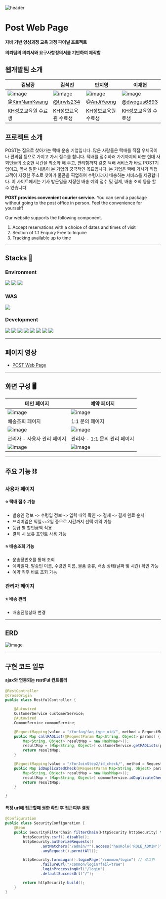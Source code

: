 ![header](https://capsule-render.vercel.app/api?type=slice&color=gradient&height=150&section=footer&text=Final%20Project&fontSize=80)

# Post Web Page

**자바 기반 양성과정 교육 과정 파이널 프로젝트**


**의뢰팀의 의뢰서와 요구사항정의서를 기반하여 제작함**


## 웹개발팀 소개

김남광|김석진|안지영|이재현|
---|---|---|---|
![image](https://user-images.githubusercontent.com/109323666/224196633-94224d01-214c-4c87-a813-fa0c84334b5d.png)|![image](https://user-images.githubusercontent.com/109323666/224196675-159375e6-2236-4525-a001-8ec009a636ff.png)|![image](https://user-images.githubusercontent.com/109323666/224196718-2b698f59-275a-476e-b8ae-747b5865e7db.png)|![image](https://user-images.githubusercontent.com/109323666/224196742-2d7e3d91-3c43-4b2b-83e2-b0823fe991fe.png)|
[@KimNamKwang](https://github.com/KimNamKwang)|[@tjrwls234](https://github.com/tjrwls234)|[@AnJiYeong](https://github.com/AnJiYeong)|[@dwogus6893](https://github.com/dwogus6893)|
KH정보교육원 수료생|KH정보교육원 수료생|KH정보교육원 수료생|KH정보교육원 수료생|


## 프로젝트 소개

POST는 집으로 찾아가는 택배 운송 기업입니다. 많은 사람들은 택배를 직접 우체국이나 편의점 등으로 가지고 가서 접수를 합니다. 택배를 접수하러 가기까지의 바쁜 현대 사회인들의 소중한 시간을 최소화 해 주고, 편리함까지 갖춘 택배 서비스가 바로 POST기업이고, 앞서 말한 내용이 본 기업의 궁극적인 목표입니다. 본 기업은 택배 기사가 직접 고객이 지정한 주소로 찾아가 물품을 픽업하여 수령지까지 배송하는 서비스를 제공합니다. 이 사이트에서는 기사 방문일을 지정한 배송 예약 접수 및 결제, 배송 조회 등을 할 수 있습니다.

**POST provides convenient courier service.**
You can send a package without going to the post office in person. Feel the convenience for yourself!

Our website supports the following component.

1. Accept reservations with a choice of dates and times of visit
2. Section of 1:1 Enquiry Free to Inquire
3. Tracking available up to time


---


## Stacks 🔧

### Environment

<img src="https://img.shields.io/badge/Visual%20Studio%20Code-007ACC?style=for-the-badge&logo=Visual%20Studio%20Code&logoColor=white"> <img src="https://img.shields.io/badge/Git-F05032?style=for-the-badge&logo=Git&logoColor=white"> <img src="https://img.shields.io/badge/GitHub-181717?style=for-the-badge&logo=GitHub&logoColor=white">

### WAS

<img src="https://img.shields.io/badge/Apache%20Tomcat-F8DC75?style=for-the-badge&logo=Apache%20Tomcat&logoColor=black">

### Development

<img src="https://img.shields.io/badge/JAVA-007396?style=for-the-badge&logo=java&logoColor=white"> <img src="https://img.shields.io/badge/MySQL-4479A1?style=for-the-badge&logo=MySQL&logoColor=white"> <img src="https://img.shields.io/badge/JavaScript-F7DF1E?style=for-the-badge&logo=JavaScript&logoColor=black"> <img src="https://img.shields.io/badge/Spring%20Boot-6DB33F?style=for-the-badge&logo=Spring%20Boot&logoColor=white"> <img src="https://img.shields.io/badge/jQuery-0769AD?style=for-the-badge&logo=jQuery&logoColor=white"> <img src="https://img.shields.io/badge/HTML-E34F26?style=for-the-badge&logo=HTML5&logoColor=white"> <img src="https://img.shields.io/badge/CSS-1572B6?style=for-the-badge&logo=CSS3&logoColor=white"> <img src="https://img.shields.io/badge/Bootstrap-7952B3?style=for-the-badge&logo=Bootstrap&logoColor=white">


---


## 페이지 영상

- [POST Web Page](https://www.youtube.com/watch?v=SDOiq77q_7Q)


---


## 화면 구성 🖥

| 메인 페이지                                                                                                      | 예약 페이지                                                                                                      |
| ---------------------------------------------------------------------------------------------------------------- | ---------------------------------------------------------------------------------------------------------------- |
| ![image](https://user-images.githubusercontent.com/109323666/224203281-2acf75cd-d972-415d-97ac-4f85631e039d.png) | ![image](https://user-images.githubusercontent.com/109323666/224203983-d9db226b-4b01-4439-95e8-235c00bacdb8.png) |
| 배송조회 페이지                                                                                                  | 1:1 문의 페이지                                                                                                  |
| ![image](https://user-images.githubusercontent.com/109323666/224204377-d0136d8f-a261-4766-8c3f-02ba3225621c.png) | ![image](https://user-images.githubusercontent.com/109323666/224204676-4f7c984d-d7bb-434c-b1d0-5120fd9ba74d.png) |
| 관리자 - 사용자 관리 페이지                                                                                      | 관리자 - 1:1 문의 관리 페이지                                                                                    |
| ![image](https://user-images.githubusercontent.com/109323666/224205061-30e2b542-f652-4928-afa8-005ca89871ba.png) | ![image](https://user-images.githubusercontent.com/109323666/224205119-92416c7a-98f7-44a9-8555-02686e453e69.png) |


---


## 주요 기능 ⛓️

### 사용자 페이지

#### ⭐ 택배 접수 기능

- 발송인 정보 -> 수령입 정보 -> 입력 내역 확인 -> 결제 -> 결제 완료 순서
- 프리미엄은 익일~+2일 중으로 시간까지 선택 예약 가능
- 등급 별 할인금액 적용
- 결제 시 보유 포인트 사용 가능

#### ⭐ 배송조회 기능

- 운송장번호를 통해 조회
- 예약일자, 발송인 이름, 수령인 이름, 물품 종류, 배송 상태(날짜 및 시간) 확인 가능
- 예약 직후 바로 조회 가능

### 관리자 페이지

#### ⭐ 배송 관리

- 배송진행상태 변경


---


## ERD

![image](https://user-images.githubusercontent.com/109323666/224228867-a110bd5e-14cf-49db-858c-3a3d55c3b838.png)


---


## 구현 코드 일부

#### ajax와 연동되는 restFul 컨트롤러

```java
@RestController
@CrossOrigin
public class RestfulController {

    @Autowired
    CustomerService customerService;
    @Autowired
    CommonService commonService;

    @RequestMapping(value = "/forfaq/faq_type_uid/", method = RequestMethod.GET)
    public Map callFAQList(@RequestParam Map<String, Object> params) {
        Map<String, Object> resultMap = new HashMap<>();
        resultMap = (Map<String, Object>) customerService.getFAQLists(params);
        return resultMap;
    }

    @RequestMapping(value = "/forJoinStep2/id_check/", method = RequestMethod.GET)
    public Map idDuplicatedCheck(@RequestParam Map<String, Object> params) {
        Map<String, Object> resultMap = new HashMap<>();
        resultMap = (Map<String, Object>) commonService.idDuplicateCheck(params);
        return resultMap;
    }

}
```

#### 특정 url에 접근할때 권한 확인 후 접근여부 결정

```JAVA
@Configuration
public class SecurityConfiguration {
    @Bean
    public SecurityFilterChain filterChain(HttpSecurity httpSecurity) throws Exception {
        httpSecurity.csrf().disable();
        httpSecurity.authorizeRequests()
                .antMatchers("/admin/*").access("hasRole('ROLE_ADMIN')")
                .anyRequest().permitAll();

        httpSecurity.formLogin().loginPage("/common/login") // 로그인
                .failureUrl("/common/login?fail=true")
                .loginProcessingUrl("/login")
                .defaultSuccessUrl("/");

        return httpSecurity.build();
    }
}
```
